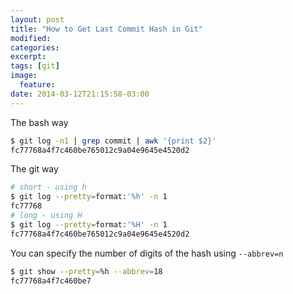 ```yaml
---
layout: post
title: "How to Get Last Commit Hash in Git"
modified:
categories:
excerpt:
tags: [git]
image:
  feature:
date: 2014-03-12T21:15:58-03:00
---
```


The bash way

~~~ sh
$ git log -n1 | grep commit | awk '{print $2}'
fc77768a4f7c460be765012c9a04e9645e4520d2
~~~

The git way

~~~ sh
# short - using h
$ git log --pretty=format:'%h' -n 1
fc77768
# long - using H
$ git log --pretty=format:'%H' -n 1
fc77768a4f7c460be765012c9a04e9645e4520d2
~~~

You can specify the number of digits of the hash using <code>--abbrev=n</code>

~~~ sh
$ git show --pretty=%h --abbrev=18
fc77768a4f7c460be7
~~~
